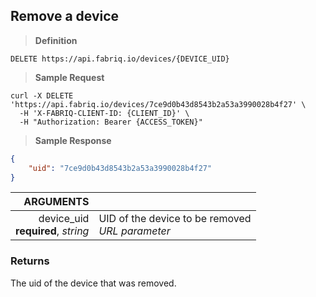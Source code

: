 ## Remove a device

> **Definition**

```text
DELETE https://api.fabriq.io/devices/{DEVICE_UID}
```

> **Sample Request**

```shell
curl -X DELETE 'https://api.fabriq.io/devices/7ce9d0b43d8543b2a53a3990028b4f27' \
  -H 'X-FABRIQ-CLIENT-ID: {CLIENT_ID}' \
  -H "Authorization: Bearer {ACCESS_TOKEN}"
```

> **Sample Response**

```json
{
    "uid": "7ce9d0b43d8543b2a53a3990028b4f27"
}
```

ARGUMENTS  ||
---------: | -----------
device_uid<br>**required**, *string*  | UID of the device to be removed<br>*URL parameter*


### Returns
The uid of the device that was removed.
